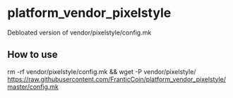# platform_vendor_pixelstyle
Debloated version of vendor/pixelstyle/config.mk

## How to use
rm -rf vendor/pixelstyle/config.mk && wget -P vendor/pixelstyle/ https://raw.githubusercontent.com/FranticCoin/platform_vendor_pixelstyle/master/config.mk
